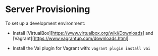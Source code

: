 # Server Provisioning

To set up a development environment:

- Install [VirtualBox][https://www.virtualbox.org/wiki/Downloads] and [Vagrant][https://www.vagrantup.com/downloads.html].

- Install the Vai plugin for Vagrant with:
  `vagrant plugin install vai`
